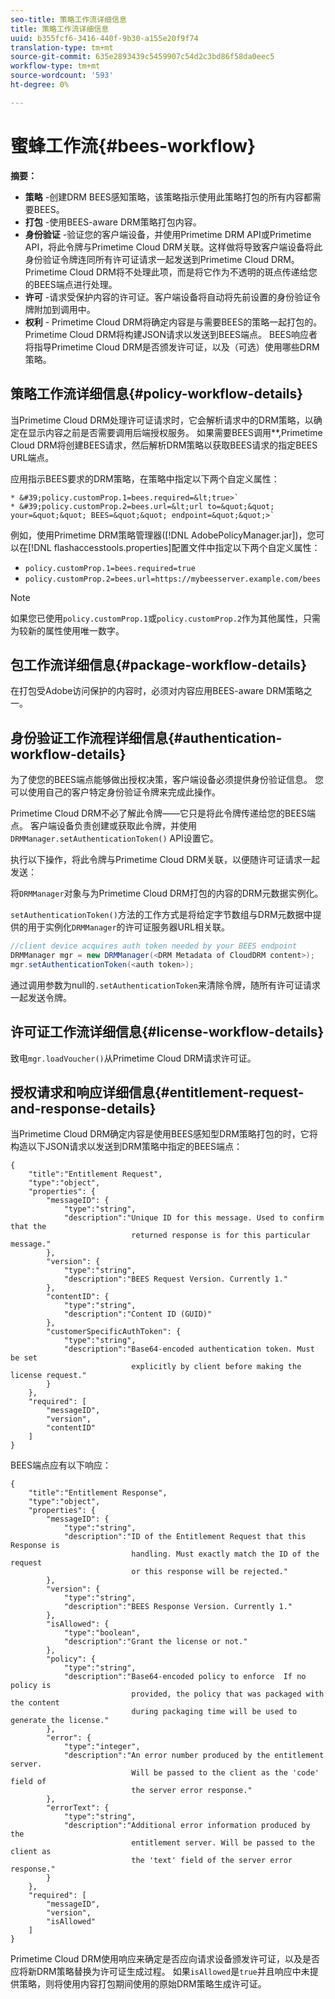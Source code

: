 ```yaml
---
seo-title: 策略工作流详细信息
title: 策略工作流详细信息
uuid: b355fcf6-3416-440f-9b30-a155e20f9f74
translation-type: tm+mt
source-git-commit: 635e2893439c5459907c54d2c3bd86f58da0eec5
workflow-type: tm+mt
source-wordcount: '593'
ht-degree: 0%

---
```



# 蜜蜂工作流{#bees-workflow}

**摘要：**

* **策略** -创建DRM BEES感知策略，该策略指示使用此策略打包的所有内容都需要BEES。
* **打包** -使用BEES-aware DRM策略打包内容。
* **身份验证** -验证您的客户端设备，并使用Primetime DRM API或Primetime API，将此令牌与Primetime Cloud DRM关联。这样做将导致客户端设备将此身份验证令牌连同所有许可证请求一起发送到Primetime Cloud DRM。 Primetime Cloud DRM将不处理此项，而是将它作为不透明的斑点传递给您的BEES端点进行处理。
* **许可** -请求受保护内容的许可证。客户端设备将自动将先前设置的身份验证令牌附加到调用中。
* **权利** - Primetime Cloud DRM将确定内容是与需要BEES的策略一起打包的。Primetime Cloud DRM将构建JSON请求以发送到BEES端点。 BEES响应者将指导Primetime Cloud DRM是否颁发许可证，以及（可选）使用哪些DRM策略。

## 策略工作流详细信息{#policy-workflow-details}

当Primetime Cloud DRM处理许可证请求时，它会解析请求中的DRM策略，以确定在显示内容之前是否需要调用后端授权服务。 如果需要BEES调用&#x200B;**,Primetime Cloud DRM将创建BEES请求，然后解析DRM策略以获取BEES请求的指定BEES URL端点。

应用指示BEES要求的DRM策略，在策略中指定以下两个自定义属性：

    * &#39;policy.customProp.1=bees.required=&lt;true>`
    * &#39;policy.customProp.2=bees.url=&lt;url to=&quot;&quot; your=&quot;&quot; BEES=&quot;&quot; endpoint=&quot;&quot;>`

<!--<a id="example_F617FC49A4824C0CB234C92E57D876D3"></a>-->

例如，使用Primetime DRM策略管理器([!DNL AdobePolicyManager.jar])，您可以在[!DNL flashaccesstools.properties]配置文件中指定以下两个自定义属性：

* `policy.customProp.1=bees.required=true`
* `policy.customProp.2=bees.url=https://mybeesserver.example.com/bees`

>[!NOTE]
>
>如果您已使用`policy.customProp.1`或`policy.customProp.2`作为其他属性，只需为较新的属性使用唯一数字。

## 包工作流详细信息{#package-workflow-details}

在打包受Adobe访问保护的内容时，必须对内容应用BEES-aware DRM策略之一。

## 身份验证工作流程详细信息{#authentication-workflow-details}

为了使您的BEES端点能够做出授权决策，客户端设备必须提供身份验证信息。 您可以使用自己的客户特定身份验证令牌来完成此操作。

Primetime Cloud DRM不必了解此令牌——它只是将此令牌传递给您的BEES端点。 客户端设备负责创建或获取此令牌，并使用`DRMManager.setAuthenticationToken()` API设置它。

执行以下操作，将此令牌与Primetime Cloud DRM关联，以便随许可证请求一起发送：

将`DRMManager`对象与为Primetime Cloud DRM打包的内容的DRM元数据实例化。

`setAuthenticationToken()`方法的工作方式是将给定字节数组与DRM元数据中提供的用于实例化`DRMManager`的许可证服务器URL相关联。

```java
//client device acquires auth token needed by your BEES endpoint  
DRMManager mgr = new DRMManager(<DRM Metadata of CloudDRM content>);  
mgr.setAuthenticationToken(<auth token>);
```

通过调用参数为null的`.setAuthenticationToken`来清除令牌，随所有许可证请求一起发送令牌。

## 许可证工作流详细信息{#license-workflow-details}

致电`mgr.loadVoucher()`从Primetime Cloud DRM请求许可证。

## 授权请求和响应详细信息{#entitlement-request-and-response-details}

当Primetime Cloud DRM确定内容是使用BEES感知型DRM策略打包的时，它将构造以下JSON请求以发送到DRM策略中指定的BEES端点：

```
{
    "title":"Entitlement Request",
    "type":"object",
    "properties": {
        "messageID": {
            "type":"string",
            "description":"Unique ID for this message. Used to confirm that the
                           returned response is for this particular message."
        },
        "version": {
            "type":"string",
            "description":"BEES Request Version. Currently 1."
        },
        "contentID": {
            "type":"string",
            "description":"Content ID (GUID)"
        },
        "customerSpecificAuthToken": {
            "type":"string",
            "description":"Base64-encoded authentication token. Must be set
                           explicitly by client before making the license request."
        }
    },
    "required": [
        "messageID",
        "version",
        "contentID"
    ]
}
```

BEES端点应有以下响应：

```
{
    "title":"Entitlement Response",
    "type":"object",
    "properties": {
        "messageID": {
            "type":"string",
            "description":"ID of the Entitlement Request that this Response is
                           handling. Must exactly match the ID of the request
                           or this response will be rejected."
        },
        "version": {
            "type":"string",
            "description":"BEES Response Version. Currently 1."
        },
        "isAllowed": {
            "type":"boolean",
            "description":"Grant the license or not."
        },
        "policy": {
            "type":"string",
            "description":"Base64-encoded policy to enforce  If no policy is
                           provided, the policy that was packaged with the content
                           during packaging time will be used to generate the license."
        },
        "error": {
            "type":"integer",
            "description":"An error number produced by the entitlement server.
                           Will be passed to the client as the 'code' field of
                           the server error response."
        },
        "errorText": {
            "type":"string",
            "description":"Additional error information produced by the
                           entitlement server. Will be passed to the client as
                           the 'text' field of the server error response."
        }
    },
    "required": [
        "messageID",
        "version",
        "isAllowed"
    ]
}
```

Primetime Cloud DRM使用响应来确定是否应向请求设备颁发许可证，以及是否应将新DRM策略替换为许可证生成过程。 如果`isAllowed`是`true`并且响应中未提供策略，则将使用内容打包期间使用的原始DRM策略生成许可证。